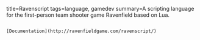 title=Ravenscript
tags=language, gamedev
summary=A scripting language for the first-person team shooter game Ravenfield based on Lua.
~~~~~~

[Documentation](http://ravenfieldgame.com/ravenscript/)


